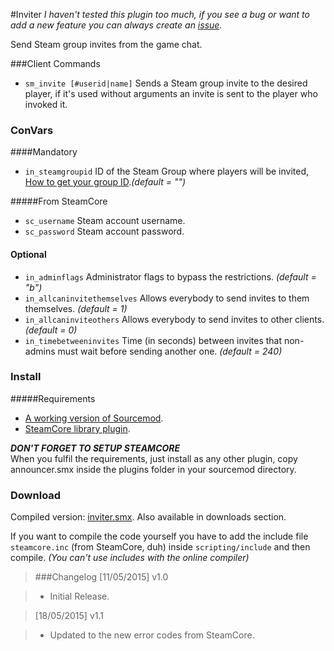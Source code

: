 #Inviter
_I haven't tested this plugin too much, if you see a bug or want to add a new feature you can always create an [issue](https://bitbucket.org/Polvora/inviter/issues/new)._

Send Steam group invites from the game chat.

###Client Commands

* `sm_invite [#userid|name]` Sends a Steam group invite to the desired player, if it's used without arguments an invite is sent to the player who invoked it.

### ConVars
####Mandatory
* `in_steamgroupid` ID of the Steam Group where players will be invited, [How to get your group ID](https://support.multiplay.co.uk/support/solutions/articles/1000202859-how-can-i-find-my-steam-group-64-id-)._(default = "")_

#####From SteamCore
* `sc_username` Steam account username.
* `sc_password` Steam account password.

#### Optional
* `in_adminflags` Administrator flags to bypass the restrictions. _(default = "b")_
* `in_allcaninvitethemselves` Allows everybody to send invites to them themselves. _(default = 1)_
* `in_allcaninviteothers` Allows everybody to send invites to other clients. _(default = 0)_
* `in_timebetweeninvites` Time (in seconds) between invites that non-admins must wait before sending another one. _(default = 240)_

### Install
#####Requirements
* [A working version of Sourcemod](http://www.sourcemod.net/downloads.php).
* [SteamCore library plugin](https://bitbucket.org/Polvora/steamcore/overview).

_**DON'T FORGET TO SETUP STEAMCORE**_  
When you fulfil the requirements, just install as any other plugin, copy announcer.smx inside the plugins folder in your sourcemod directory.

### Download
Compiled version: [inviter.smx](https://bitbucket.org/Polvora/inviter/downloads/inviter.smx). Also available in downloads section.  

If you want to compile the code yourself you have to add the include file `steamcore.inc` (from SteamCore, duh) inside `scripting/include` and then compile. _(You can't use includes with the online compiler)_

> ###Changelog
> [11/05/2015] v1.0 

> * Initial Release.

> [18/05/2015] v1.1

> * Updated to the new error codes from SteamCore.
